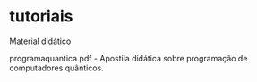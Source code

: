 # tutoriais
Material didático

programaquantica.pdf - Apostila didática sobre programação de computadores quânticos.
